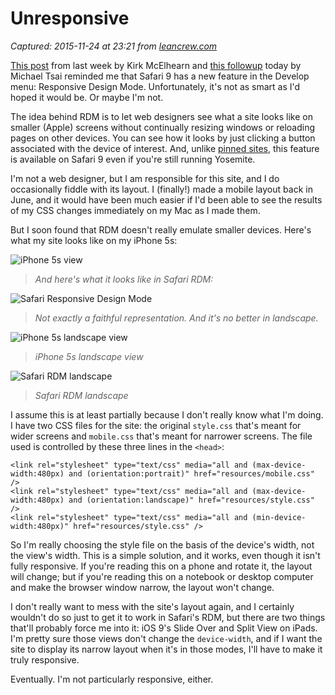 # Unresponsive

_Captured: 2015-11-24 at 23:21 from [leancrew.com](http://leancrew.com/all-this/2015/10/unresponsive/)_

[This post](http://www.mcelhearn.com/use-safaris-responsive-design-mode-in-el-capitan/) from last week by Kirk McElhearn and [this followup](http://mjtsai.com/blog/2015/10/04/safaris-responsive-design-mode/) today by Michael Tsai reminded me that Safari 9 has a new feature in the Develop menu: Responsive Design Mode. Unfortunately, it's not as smart as I'd hoped it would be. Or maybe I'm not.

The idea behind RDM is to let web designers see what a site looks like on smaller (Apple) screens without continually resizing windows or reloading pages on other devices. You can see how it looks by just clicking a button associated with the device of interest. And, unlike [pinned sites](http://www.macworld.com/article/2947543/browsers/hands-on-with-safari-9-in-el-capitan-little-changes-make-a-big-difference.html), this feature is available on Safari 9 even if you're still running Yosemite.

I'm not a web designer, but I am responsible for this site, and I do occasionally fiddle with its layout. I (finally!) made a mobile layout back in June, and it would have been much easier if I'd been able to see the results of my CSS changes immediately on my Mac as I made them.

But I soon found that RDM doesn't really emulate smaller devices. Here's what my site looks like on my iPhone 5s:

![iPhone 5s view](http://leancrew.com/all-this/images2015/20151004-iPhone%205s%20view.png)

> _And here's what it looks like in Safari RDM:_

![Safari Responsive Design Mode](http://leancrew.com/all-this/images2015/20151004-Safari%20Responsive%20Design%20Mode.png)

> _Not exactly a faithful representation. And it's no better in landscape._

![iPhone 5s landscape view](http://leancrew.com/all-this/images2015/20151004-iPhone%205s%20landscape%20view.png)

> _iPhone 5s landscape view_

![Safari RDM landscape](http://leancrew.com/all-this/images2015/20151004-Safari%20RDM%20landscape.png)

> _Safari RDM landscape_

I assume this is at least partially because I don't really know what I'm doing. I have two CSS files for the site: the original `style.css` that's meant for wider screens and `mobile.css` that's meant for narrower screens. The file used is controlled by these three lines in the `<head>`:
    
    
    <link rel="stylesheet" type="text/css" media="all and (max-device-width:480px) and (orientation:portrait)" href="resources/mobile.css" />
    <link rel="stylesheet" type="text/css" media="all and (max-device-width:480px) and (orientation:landscape)" href="resources/style.css" />
    <link rel="stylesheet" type="text/css" media="all and (min-device-width:480px)" href="resources/style.css" />

So I'm really choosing the style file on the basis of the device's width, not the view's width. This is a simple solution, and it works, even though it isn't fully responsive. If you're reading this on a phone and rotate it, the layout will change; but if you're reading this on a notebook or desktop computer and make the browser window narrow, the layout won't change.

I don't really want to mess with the site's layout again, and I certainly wouldn't do so just to get it to work in Safari's RDM, but there are two things that'll probably force me into it: iOS 9's Slide Over and Split View on iPads. I'm pretty sure those views don't change the `device-width`, and if I want the site to display its narrow layout when it's in those modes, I'll have to make it truly responsive.

Eventually. I'm not particularly responsive, either.
